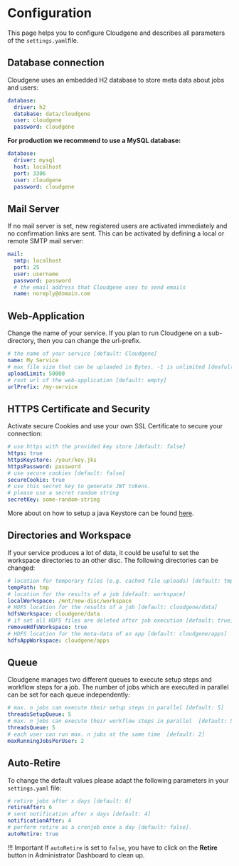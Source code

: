 
# Configuration

This page helps you to configure Cloudgene and describes all parameters of the `settings.yaml`file.


## Database connection

Cloudgene uses an embedded H2 database to store meta data about jobs and users:

```yaml
database:
  driver: h2
  database: data/cloudgene
  user: cloudgene
  password: cloudgene
```

**For production we recommend to use a MySQL database:**

```yaml
database:
  driver: mysql
  host: localhost
  port: 3306
  user: cloudgene
  password: cloudgene
```

## Mail Server

If no mail server is set, new registered users are activated immediately and no confirmation links are sent. This can be activated by defining a local or remote SMTP mail server:

```yaml
mail:
  smtp: localhost
  port: 25
  user: username
  password: password
  # the email address that Cloudgene uses to send emails
  name: noreply@domain.com
```

## Web-Application

Change the name of your service. If you plan to run Cloudgene on a sub-directory, then you can change the url-prefix.

```yaml
# the name of your service [default: Cloudgene]
name: My Service
# max file size that can be uploaded in Bytes. -1 is unlimited [deafult: -1]
uploadLimit: 50000
# root url of the web-application [default: empty]
urlPrefix: /my-service
```

## HTTPS Certificate and Security

Activate secure Cookies and use your own SSL Certificate to secure your connection:

```yaml
# use https with the provided key store [default: false]
https: true
httpsKeystore: /your/key.jks
httpsPassword: password
# use secure cookies [default: false]
secureCookie: true
# use this secret key to generate JWT tokens.
# please use a secret random string
secretKey: some-random-string
```

More about on how to setup a java Keystore can be found [here](http://seppinho.github.io/restlet/webservice/2015/08/31/restlet/).


## Directories and Workspace

If your service produces a lot of data, it could be useful to set the workspace directories to an other disc. The following directories can be changed:

```yaml
# location for temporary files (e.g. cached file uploads) [default: tmp]
tempPath: tmp
# location for the results of a job [default: workspace]
localWorkspace: /mnt/new-disc/workspace
# HDFS location for the results of a job [default: cloudgene/data]
hdfsWorkspace: cloudgene/data
# if set all HDFS files are deleted after job execution [default: true]
removeHdfsWorkspace: true
# HDFS location for the meta-data of an app [default: cloudgene/apps]
hdfsAppWorkspace: cloudgene/apps
```

## Queue

Cloudgene manages two different queues to execute setup steps and workflow steps for a job. The number of jobs which are executed in parallel can be set for each queue independently:

```yaml
# max. n jobs can execute their setup steps in parallel [default: 5]
threadsSetupQueue: 5
# max. n jobs can execute their workflow steps in parallel  [default: 5]
threadsQueue: 5
# each user can run max. n jobs at the same time  [default: 2]
maxRunningJobsPerUser: 2
```

## Auto-Retire

To change the default values please adapt the following parameters in your `settings.yaml` file:

```yaml
# retire jobs after x days [default: 6]
retireAfter: 6
# sent notification after x days [default: 4]
notificationAfter: 4
# perform retire as a cronjob once a day [default: false].
autoRetire: true
```

!!! Important
    If `autoRetire` is set to `false`, you have to click on the **Retire** button in Administrator Dashboard to clean up.
